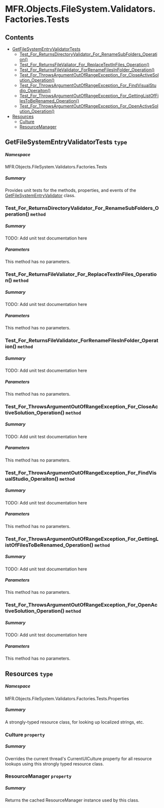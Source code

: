 <a name='assembly'></a>
# MFR.Objects.FileSystem.Validators.Factories.Tests

## Contents

- [GetFileSystemEntryValidatorTests](#T-MFR-Objects-FileSystem-Validators-Factories-Tests-GetFileSystemEntryValidatorTests 'MFR.Objects.FileSystem.Validators.Factories.Tests.GetFileSystemEntryValidatorTests')
  - [Test_For_ReturnsDirectoryValidator_For_RenameSubFolders_Operation()](#M-MFR-Objects-FileSystem-Validators-Factories-Tests-GetFileSystemEntryValidatorTests-Test_For_ReturnsDirectoryValidator_For_RenameSubFolders_Operation 'MFR.Objects.FileSystem.Validators.Factories.Tests.GetFileSystemEntryValidatorTests.Test_For_ReturnsDirectoryValidator_For_RenameSubFolders_Operation')
  - [Test_For_ReturnsFileValiator_For_ReplaceTextInFiles_Operation()](#M-MFR-Objects-FileSystem-Validators-Factories-Tests-GetFileSystemEntryValidatorTests-Test_For_ReturnsFileValiator_For_ReplaceTextInFiles_Operation 'MFR.Objects.FileSystem.Validators.Factories.Tests.GetFileSystemEntryValidatorTests.Test_For_ReturnsFileValiator_For_ReplaceTextInFiles_Operation')
  - [Test_For_ReturnsFileValidator_ForRenameFilesInFolder_Operation()](#M-MFR-Objects-FileSystem-Validators-Factories-Tests-GetFileSystemEntryValidatorTests-Test_For_ReturnsFileValidator_ForRenameFilesInFolder_Operation 'MFR.Objects.FileSystem.Validators.Factories.Tests.GetFileSystemEntryValidatorTests.Test_For_ReturnsFileValidator_ForRenameFilesInFolder_Operation')
  - [Test_For_ThrowsArgumentOutOfRangeException_For_CloseActiveSolution_Operation()](#M-MFR-Objects-FileSystem-Validators-Factories-Tests-GetFileSystemEntryValidatorTests-Test_For_ThrowsArgumentOutOfRangeException_For_CloseActiveSolution_Operation 'MFR.Objects.FileSystem.Validators.Factories.Tests.GetFileSystemEntryValidatorTests.Test_For_ThrowsArgumentOutOfRangeException_For_CloseActiveSolution_Operation')
  - [Test_For_ThrowsArgumentOutOfRangeException_For_FindVisualStudio_Operaiton()](#M-MFR-Objects-FileSystem-Validators-Factories-Tests-GetFileSystemEntryValidatorTests-Test_For_ThrowsArgumentOutOfRangeException_For_FindVisualStudio_Operaiton 'MFR.Objects.FileSystem.Validators.Factories.Tests.GetFileSystemEntryValidatorTests.Test_For_ThrowsArgumentOutOfRangeException_For_FindVisualStudio_Operaiton')
  - [Test_For_ThrowsArgumentOutOfRangeException_For_GettingListOfFilesToBeRenamed_Operation()](#M-MFR-Objects-FileSystem-Validators-Factories-Tests-GetFileSystemEntryValidatorTests-Test_For_ThrowsArgumentOutOfRangeException_For_GettingListOfFilesToBeRenamed_Operation 'MFR.Objects.FileSystem.Validators.Factories.Tests.GetFileSystemEntryValidatorTests.Test_For_ThrowsArgumentOutOfRangeException_For_GettingListOfFilesToBeRenamed_Operation')
  - [Test_For_ThrowsArgumentOutOfRangeException_For_OpenActiveSolution_Operation()](#M-MFR-Objects-FileSystem-Validators-Factories-Tests-GetFileSystemEntryValidatorTests-Test_For_ThrowsArgumentOutOfRangeException_For_OpenActiveSolution_Operation 'MFR.Objects.FileSystem.Validators.Factories.Tests.GetFileSystemEntryValidatorTests.Test_For_ThrowsArgumentOutOfRangeException_For_OpenActiveSolution_Operation')
- [Resources](#T-MFR-Objects-FileSystem-Validators-Factories-Tests-Properties-Resources 'MFR.Objects.FileSystem.Validators.Factories.Tests.Properties.Resources')
  - [Culture](#P-MFR-Objects-FileSystem-Validators-Factories-Tests-Properties-Resources-Culture 'MFR.Objects.FileSystem.Validators.Factories.Tests.Properties.Resources.Culture')
  - [ResourceManager](#P-MFR-Objects-FileSystem-Validators-Factories-Tests-Properties-Resources-ResourceManager 'MFR.Objects.FileSystem.Validators.Factories.Tests.Properties.Resources.ResourceManager')

<a name='T-MFR-Objects-FileSystem-Validators-Factories-Tests-GetFileSystemEntryValidatorTests'></a>
## GetFileSystemEntryValidatorTests `type`

##### Namespace

MFR.Objects.FileSystem.Validators.Factories.Tests

##### Summary

Provides unit tests for the methods, properties, and events of the
[GetFileSystemEntryValidator](#T-MFR-Objects-GetFileSystemEntryValidator 'MFR.Objects.GetFileSystemEntryValidator')
class.

<a name='M-MFR-Objects-FileSystem-Validators-Factories-Tests-GetFileSystemEntryValidatorTests-Test_For_ReturnsDirectoryValidator_For_RenameSubFolders_Operation'></a>
### Test_For_ReturnsDirectoryValidator_For_RenameSubFolders_Operation() `method`

##### Summary

TODO: Add unit test documentation here

##### Parameters

This method has no parameters.

<a name='M-MFR-Objects-FileSystem-Validators-Factories-Tests-GetFileSystemEntryValidatorTests-Test_For_ReturnsFileValiator_For_ReplaceTextInFiles_Operation'></a>
### Test_For_ReturnsFileValiator_For_ReplaceTextInFiles_Operation() `method`

##### Summary

TODO: Add unit test documentation here

##### Parameters

This method has no parameters.

<a name='M-MFR-Objects-FileSystem-Validators-Factories-Tests-GetFileSystemEntryValidatorTests-Test_For_ReturnsFileValidator_ForRenameFilesInFolder_Operation'></a>
### Test_For_ReturnsFileValidator_ForRenameFilesInFolder_Operation() `method`

##### Summary

TODO: Add unit test documentation here

##### Parameters

This method has no parameters.

<a name='M-MFR-Objects-FileSystem-Validators-Factories-Tests-GetFileSystemEntryValidatorTests-Test_For_ThrowsArgumentOutOfRangeException_For_CloseActiveSolution_Operation'></a>
### Test_For_ThrowsArgumentOutOfRangeException_For_CloseActiveSolution_Operation() `method`

##### Summary

TODO: Add unit test documentation here

##### Parameters

This method has no parameters.

<a name='M-MFR-Objects-FileSystem-Validators-Factories-Tests-GetFileSystemEntryValidatorTests-Test_For_ThrowsArgumentOutOfRangeException_For_FindVisualStudio_Operaiton'></a>
### Test_For_ThrowsArgumentOutOfRangeException_For_FindVisualStudio_Operaiton() `method`

##### Summary

TODO: Add unit test documentation here

##### Parameters

This method has no parameters.

<a name='M-MFR-Objects-FileSystem-Validators-Factories-Tests-GetFileSystemEntryValidatorTests-Test_For_ThrowsArgumentOutOfRangeException_For_GettingListOfFilesToBeRenamed_Operation'></a>
### Test_For_ThrowsArgumentOutOfRangeException_For_GettingListOfFilesToBeRenamed_Operation() `method`

##### Summary

TODO: Add unit test documentation here

##### Parameters

This method has no parameters.

<a name='M-MFR-Objects-FileSystem-Validators-Factories-Tests-GetFileSystemEntryValidatorTests-Test_For_ThrowsArgumentOutOfRangeException_For_OpenActiveSolution_Operation'></a>
### Test_For_ThrowsArgumentOutOfRangeException_For_OpenActiveSolution_Operation() `method`

##### Summary

TODO: Add unit test documentation here

##### Parameters

This method has no parameters.

<a name='T-MFR-Objects-FileSystem-Validators-Factories-Tests-Properties-Resources'></a>
## Resources `type`

##### Namespace

MFR.Objects.FileSystem.Validators.Factories.Tests.Properties

##### Summary

A strongly-typed resource class, for looking up localized strings, etc.

<a name='P-MFR-Objects-FileSystem-Validators-Factories-Tests-Properties-Resources-Culture'></a>
### Culture `property`

##### Summary

Overrides the current thread's CurrentUICulture property for all
  resource lookups using this strongly typed resource class.

<a name='P-MFR-Objects-FileSystem-Validators-Factories-Tests-Properties-Resources-ResourceManager'></a>
### ResourceManager `property`

##### Summary

Returns the cached ResourceManager instance used by this class.
